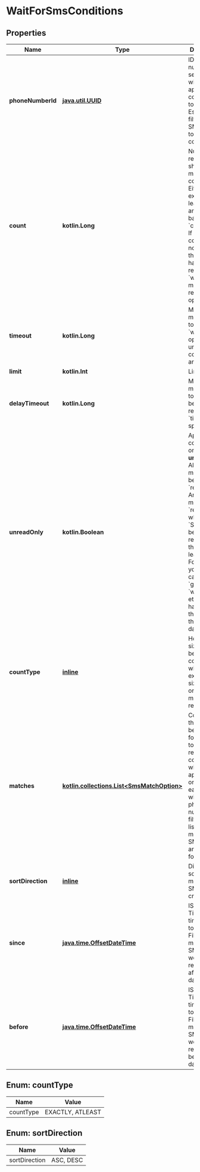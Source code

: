 
# WaitForSmsConditions

## Properties
Name | Type | Description | Notes
------------ | ------------- | ------------- | -------------
**phoneNumberId** | [**java.util.UUID**](java.util.UUID) | ID of phone number to search within and apply conditions to. Essentially filtering the SMS found to give a count. | 
**count** | **kotlin.Long** | Number of results that should match conditions. Either exactly or at least this amount based on the &#x60;countType&#x60;. If count condition is not met and the timeout has not been reached the &#x60;waitFor&#x60; method will retry the operation. | 
**timeout** | **kotlin.Long** | Max time in milliseconds to retry the &#x60;waitFor&#x60; operation until conditions are met. | 
**limit** | **kotlin.Int** | Limit results |  [optional]
**delayTimeout** | **kotlin.Long** | Max time in milliseconds to wait between retries if a &#x60;timeout&#x60; is specified. |  [optional]
**unreadOnly** | **kotlin.Boolean** | Apply conditions only to **unread** SMS. All SMS messages begin with &#x60;read&#x3D;false&#x60;. An SMS is marked &#x60;read&#x3D;true&#x60; when an &#x60;SMS&#x60; has been returned to the user at least once. For example you have called &#x60;getSms&#x60; or &#x60;waitForSms&#x60; etc., or you have viewed the SMS in the dashboard. |  [optional]
**countType** | [**inline**](#CountTypeEnum) | How result size should be compared with the expected size. Exactly or at-least matching result? |  [optional]
**matches** | [**kotlin.collections.List&lt;SmsMatchOption&gt;**](SmsMatchOption) | Conditions that should be matched for an SMS to qualify for results. Each condition will be applied in order to each SMS within a phone number to filter a result list of matching SMSs you are waiting for. |  [optional]
**sortDirection** | [**inline**](#SortDirectionEnum) | Direction to sort matching SMSs by created time |  [optional]
**since** | [**java.time.OffsetDateTime**](java.time.OffsetDateTime) | ISO Date Time earliest time of SMS to consider. Filter for matching SMSs that were received after this date |  [optional]
**before** | [**java.time.OffsetDateTime**](java.time.OffsetDateTime) | ISO Date Time latest time of SMS to consider. Filter for matching SMSs that were received before this date |  [optional]


<a name="CountTypeEnum"></a>
## Enum: countType
Name | Value
---- | -----
countType | EXACTLY, ATLEAST


<a name="SortDirectionEnum"></a>
## Enum: sortDirection
Name | Value
---- | -----
sortDirection | ASC, DESC



